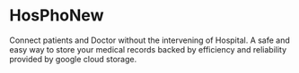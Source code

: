 # HosPhoNew
Connect patients and Doctor without the intervening of Hospital.
A safe and easy way to store your medical records backed by efficiency and reliability provided by google cloud storage.
